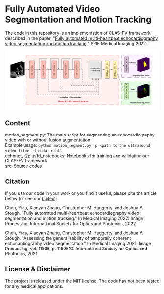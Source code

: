 # Fully Automated Video Segmentation and Motion Tracking

The code in this repository is an implementation of CLAS-FV framework described in the paper, "[Fully automated multi-heartbeat echocardiography video segmentation and motion tracking](http://eg.bucknell.edu/~jvs008/research/cardiac/SPIE22/chenSPIE22_preprint.pdf)," SPIE Medical Imaging 2022.

![architecture](markdown_figure/r2plus1d_CLAS_FV_architecture.png)

## Content

motion_segment.py: The main script for segmenting an echocardiography video with or without fusion augmentation.  
Example usage: `python motion_segment.py -p <path to the ultrasound video file> -d cuda -c all`  
echonet_r2plus1d_notebooks: Notebooks for training and validating our CLAS-FV framework  
src: Source codes

## Citation

If you use our code in your work or you find it useful, please cite the article below (or see our [bibtex](citations.bib)):

Chen, Yida, Xiaoyan Zhang, Christopher M. Haggerty, and Joshua V. Stough. "Fully automated multi-heartbeat echocardiography video segmentation and motion tracking." In Medical Imaging 2022: Image Processing. International Society for Optics and Photonics, 2022.

Chen, Yida, Xiaoyan Zhang, Christopher M. Haggerty, and Joshua V. Stough. "Assessing the generalizability of temporally coherent echocardiography video segmentation." In Medical Imaging 2021: Image Processing, vol. 11596, p. 115961O. International Society for Optics and Photonics, 2021.

## License & Disclaimer

The project is released under the MIT license. The code has not been tested for any medical applications.